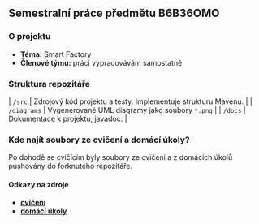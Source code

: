 ## Semestralní práce předmětu B6B36OMO

### O projektu
* **Téma:** Smart Factory
* **Členové týmu:** práci vypracovávám samostatně


### Struktura repozitáře
|    `/src`         |   Zdrojový kód projektu a testy. Implementuje strukturu Mavenu.   |
|    `/diagrams`    |   Vygenerované UML diagramy jako soubory `*.png`                  |
|   `/docs`         |   Dokumentace k projektu, javadoc.                                |

### Kde najít soubory ze cvičení a domácí úkoly?

Po dohodě se cvičícím byly soubory ze cvičení a z domácích úkolů pushovány do forknutého repozitáře.

#### Odkazy na zdroje
* **[cvičení](https://gitlab.fel.cvut.cz/bartom47/b191_b6b36omo/tree/master)**
* **[domácí úkoly](https://gitlab.fel.cvut.cz/bartom47/b191_b6b36omo/tree/homeworks)**